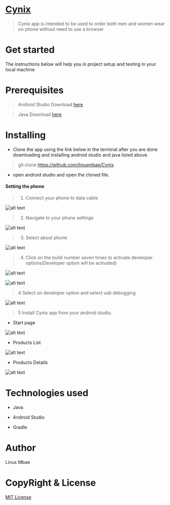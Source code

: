 # [Cynix](https://github.com/linusmbae/Cynix)

> Cynix app is intended to be used to order both men and women wear  on phone without need to use a browser

# Get started

The instructions below will help you in project setup and testing in your local machine

# Prerequisites

> Android Studio Download [here](https://developer.android.com/studio/install)

> Java Download [here](https://www.oracle.com/java/technologies/javase-jdk11-downloads.html)

# Installing

* Clone the app using the link below in the terminal after you are done downloading and installing android studio and java listed above.

> git clone https://github.com/linusmbae/Cynix

* open android studio and open the cloned file.

#### Setting the phone

> 1. Connect your phone to data cable

![alt text](https://github.com/linusmbae/Cynix/blob/master/app/src/main/res/drawable-v24/front.png)

> 2. Navigate to your phone settings

![alt text](https://github.com/linusmbae/Cynix/blob/master/app/src/main/res/drawable-v24/1.jpeg)

> 3. Select about phone

![alt text](https://github.com/linusmbae/Cynix/blob/master/app/src/main/res/drawable-v24/1.jpeg)

> 4. Click on the build number seven times to activate developer options(Developer option will be activated)

![alt text](https://github.com/linusmbae/Cynix/blob/master/app/src/main/res/drawable-v24/2.jpeg)

![alt text](https://github.com/linusmbae/Cynix/blob/master/app/src/main/res/drawable-v24/3.jpeg)

> 4 Select on developer option and select usb debugging

![alt text](https://github.com/linusmbae/Cynix/blob/master/app/src/main/res/drawable-v24/4.jpeg)

> 5 Install Cynix app from your android studio.

* Start page

![alt text](https://github.com/linusmbae/Cynix/blob/master/app/src/main/res/drawable-v24/startpage.png)

* Products List

![alt text](https://github.com/linusmbae/Cynix/blob/master/app/src/main/res/drawable-v24/productList.png)

* Products Details

![alt text](https://github.com/linusmbae/Cynix/blob/master/app/src/main/res/drawable-v24/productDetails.png)

# Technologies used

* Java

* Android Studio

* Gradle

# Author
Linus Mbae

# CopyRight & License

[MIT License](https://github.com/linusmbae/Cynix/blob/master/LICENSE)


